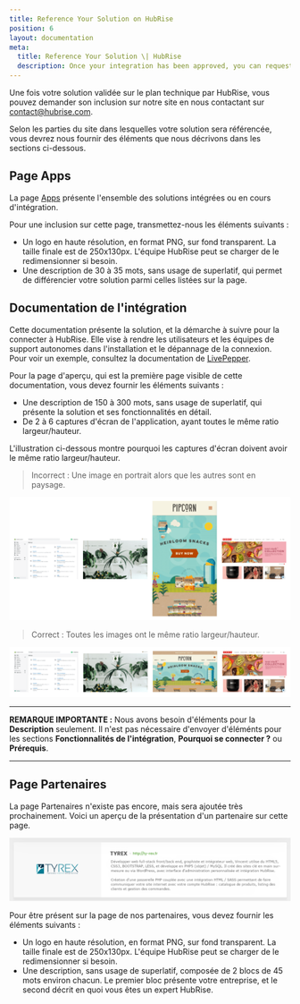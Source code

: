 ```yaml
---
title: Reference Your Solution on HubRise
position: 6
layout: documentation
meta:
  title: Reference Your Solution \| HubRise
  description: Once your integration has been approved, you can request to be referenced on HubRise. The list of elements to provide depends on the type of inclusion.
---
```


Une fois votre solution validée sur le plan technique par HubRise, vous pouvez demander son inclusion sur notre site en nous contactant sur [contact@hubrise.com](mailto:contact@hubrise.com).

Selon les parties du site dans lesquelles votre solution sera référencée, vous devrez nous fournir des éléments que nous décrivons dans les sections ci-dessous.

## Page Apps

La page [Apps](/apps) présente l'ensemble des solutions intégrées ou en cours d'intégration.

Pour une inclusion sur cette page, transmettez-nous les éléments suivants :

- Un logo en haute résolution, en format PNG, sur fond transparent. La taille finale est de 250x130px. L'équipe HubRise peut se charger de le redimensionner si besoin.
- Une description de 30 à 35 mots, sans usage de superlatif, qui permet de différencier votre solution parmi celles listées sur la page.

## Documentation de l'intégration

Cette documentation présente la solution, et la démarche à suivre pour la connecter à HubRise. Elle vise à rendre les utilisateurs et les équipes de support autonomes dans l'installation et le dépannage de la connexion. Pour voir un exemple, consultez la documentation de [LivePepper](/apps/livepepper).

Pour la page d'aperçu, qui est la première page visible de cette documentation, vous devez fournir les éléments suivants :

- Une description de 150 à 300 mots, sans usage de superlatif, qui présente la solution et ses fonctionnalités en détail.
- De 2 à 6 captures d'écran de l'application, ayant toutes le même ratio largeur/hauteur.

L'illustration ci-dessous montre pourquoi les captures d'écran doivent avoir le même ratio largeur/hauteur.

> Incorrect : Une image en portrait alors que les autres sont en paysage.

![Incorrecte présentation des images](../images/009-incorrect-images.png)

> Correct : Toutes les images ont le même ratio largeur/hauteur.

![Correcte présentation des images](../images/010-correct-images.png)

---

**REMARQUE IMPORTANTE :** Nous avons besoin d'éléments pour la **Description** seulement. Il n'est pas nécessaire d'envoyer d'éléménts pour les sections **Fonctionnalités de l'intégration**, **Pourquoi se connecter ?** ou  **Prérequis**.

---


## Page Partenaires

La page Partenaires n'existe pas encore, mais sera ajoutée très prochainement. Voici un aperçu de la présentation d'un partenaire sur cette page.

![Exemple de description d'un partenaire](../images/008-fr-partenaire-exemple-description.png)

Pour être présent sur la page de nos partenaires, vous devez fournir les éléments suivants :

- Un logo en haute résolution, en format PNG, sur fond transparent. La taille finale est de 250x130px. L'équipe HubRise peut se charger de le redimensionner si besoin.
- Une description, sans usage de superlatif, composée de 2 blocs de 45 mots environ chacun. Le premier bloc présente votre entreprise, et le second décrit en quoi vous êtes un expert HubRise.
